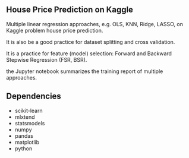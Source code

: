 ## House Price Prediction on Kaggle

Multiple linear regression approaches, e.g. OLS, KNN, Ridge, LASSO, on Kaggle problem house price prediction.

It is also be a good practice for dataset splitting and cross validation.

It is a practice for feature (model) selection: Forward and Backward Stepwise Regression (FSR, BSR).

the Jupyter notebook summarizes the training report of multiple approaches.

## Dependencies
* scikit-learn
* mlxtend
* statsmodels
* numpy
* pandas
* matplotlib
* python 
